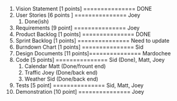 1. Vision Statement [1 points] =============== DONE
2. User Stories [6 points ] 	=============== Joey
	1. Done(ish)
3. Requirements [9 point]		=============== Joey
4. Product Backlog [1 points]  =============== DONE
5. Sprint Backlog [1 points] 	=============== Need to update
6. Burndown Chart [1 points]	=============== Sid
7. Design Documents [11 points]=============== Mardochee
8. Code [5 points] 		    =============== Sid (Done), Matt, Joey
	1. Calendar Matt (Done/frount end)
	2. Traffic Joey (Done/back end)
	3. Weather Sid (Done/back end)
9. Tests [5 point]				=============== Sid, Matt, Joey
10. Demonstration [10 point]	=============== Joey